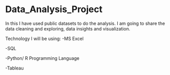 # Data_Analysis_Project
In this I have used public datasets to do the analysis. I am going to share the data cleaning and exploring, data insights and visualization.

Technology I will be using:
-MS Excel

-SQL

-Python/ R Programming Language

-Tableau 
